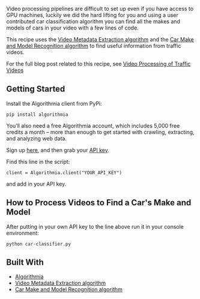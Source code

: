 Video processing pipelines are difficult to set up even if you have access to GPU machines, luckily we did the hard lifting for you and using a user contributed car classification algorithm you can find all the makes and models of cars in your video with a few lines of code.

This recipe uses the [Video Metadata Extraction algorithm](https://algorithmia.com/algorithms/media/VideoMetadataExtraction) and the [Car Make and Model Recognition algorithm](https://algorithmia.com/algorithms/LgoBE/CarMakeandModelRecognition) to find useful information from traffic videos.

For the full blog post related to this recipe, see [Video Processing of Traffic Videos](http://blog.algorithmia.com/video-processing-car-classification)

## Getting Started

Install the Algorithmia client from PyPi:

```pip install algorithmia```

You’ll also need a free Algorithmia account, which includes 5,000 free credits a month – more than enough to get started with crawling, extracting, and analyzing web data.

Sign up [here](https://algorithmia.com/), and then grab your [API key](algorithmia.com/user#credentials).

Find this line in the script: 

```
client = Algorithmia.client("YOUR_API_KEY")
```
and add in your API key.

## How to Process Videos to Find a Car's Make and Model

After putting in your own API key to the line above run it in your console environment:

```python car-classifier.py```

## Built With
* [Algorithmia](https://algorithmia.com/)
* [Video Metadata Extraction algorithm](https://algorithmia.com/algorithms/media/VideoMetadataExtraction)
* [Car Make and Model Recognition algorithm](https://algorithmia.com/algorithms/LgoBE/CarMakeandModelRecognition)
